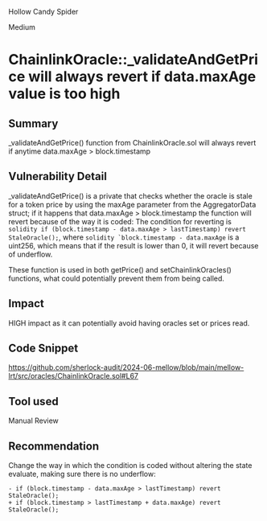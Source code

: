 Hollow Candy Spider

Medium

# ChainlinkOracle::_validateAndGetPrice will always revert if data.maxAge value is too high

## Summary
_validateAndGetPrice() function from ChainlinkOracle.sol will always revert if anytime data.maxAge > block.timestamp

## Vulnerability Detail
_validateAndGetPrice() is a private that checks whether the oracle is stale for a token price by using the maxAge parameter from the AggregatorData struct; if it happens that data.maxAge > block.timestamp the function will revert because of the way it is coded: The condition for reverting is ```solidity
if (block.timestamp - data.maxAge > lastTimestamp) revert StaleOracle();```, where ```solidity `block.timestamp - data.maxAge``` is a uint256, which means that if the result is lower than 0, it will revert because of underflow.

These function is used in both getPrice() and setChainlinkOracles() functions, what could potentially prevent them from being called.

## Impact
HIGH impact as it can potentially avoid having oracles set or prices read.

## Code Snippet
https://github.com/sherlock-audit/2024-06-mellow/blob/main/mellow-lrt/src/oracles/ChainlinkOracle.sol#L67

## Tool used
Manual Review

## Recommendation
Change the way in which the condition is coded without altering the state evaluate, making sure there is no underflow:

```solidity
- if (block.timestamp - data.maxAge > lastTimestamp) revert StaleOracle();
+ if (block.timestamp > lastTimestamp + data.maxAge) revert StaleOracle(); 
```